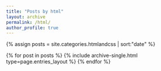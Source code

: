 ```yaml
---
title: "Posts by html"
layout: archive
permalink: /html/
author_profile: true
---
```


{% assign posts = site.categories.htmlandcss | sort:"date" %}

{% for post in posts %}
{% include archive-single.html type=page.entries_layout %}
{% endfor %}
